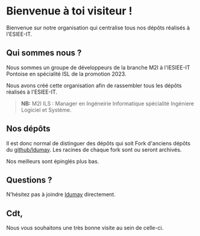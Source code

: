 # Bienvenue à toi visiteur !

Bienvenue sur notre organisation qui centralise tous nos dépôts réalisés à l'ESIEE-IT.

## Qui sommes nous ?

Nous sommes un groupe de développeurs de la branche M2I à l'IESIEE-IT Pontoise en spécialité ISL de la promotion 2023.

Nous avons créé cette organisation afin de rassembler tous les dépôts réalisés à l'ESIEE-IT.

> **NB:** M2I ILS : Manager en Ingéneirie Informatique spécialité Ingéniere Logiciel et Système.

## Nos dépôts

Il est donc normal de distinguer des dépôts qui soit Fork d'anciens dépôts du [github/ldumay](https://github.com/ldumay). Les racines de chaque fork sont ou seront archivés.

Nos meilleurs sont épinglés plus bas.

## Questions ?

N'hésitez pas à joindre [ldumay](https://github.com/ldumay) directement.

## Cdt,

Nous vous souhaitons une très bonne visite au sein de celle-ci.
